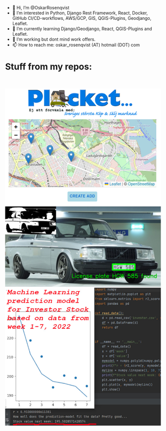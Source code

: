 - 👋 Hi, I’m @OskarRosenqvist
- 👀 I’m interested in Python, Django Rest Framework, React, Docker, GitHub CI/CD-workflows, AWS/GCP, GIS, QGIS-Plugins, Geodjango, Leaflet.
- 🌱 I’m currently learning Django/Geodjango, React, QGIS-Plugins and Leaflet.
- 💞️ I’m working but dont mind work offers.
- 📫 How to reach me: oskar_rosenqvist (AT) hotmail (DOT) com 

<h1>Stuff from my repos:</h1><br><br>
<img src="https://github.com/OskarRosenqvist/django_react/blob/main/frontend/src/static/images/geoplocket.jpg" alt=""></img>
<img src="https://raw.githubusercontent.com/OskarRosenqvist/Car_License_plate_recognition_OCR/master/Volvo.png" alt=""></img>
<img src="https://github.com/OskarRosenqvist/MachineLearning/blob/master/ML.jpg" alt=""></img>

